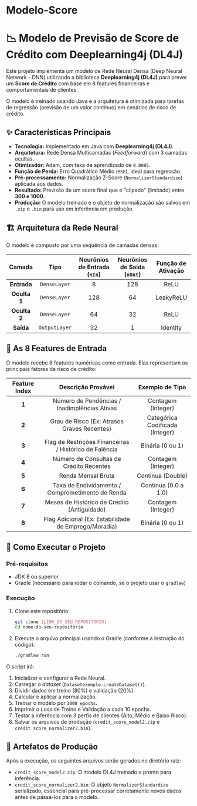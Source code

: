 # Modelo-Score

# 📉 Modelo de Previsão de Score de Crédito com Deeplearning4j (DL4J)

Este projeto implementa um modelo de Rede Neural Densa (Deep Neural Network - DNN) utilizando a biblioteca **Deeplearning4j (DL4J)** para prever um **Score de Crédito** com base em 8 features financeiras e comportamentais de clientes.

O modelo é treinado usando Java e a arquitetura é otimizada para tarefas de regressão (previsão de um valor contínuo) em cenários de risco de crédito.

## ✨ Características Principais

* **Tecnologia:** Implementado em Java com **Deeplearning4j (DL4J)**.
* **Arquitetura:** Rede Densa Multicamadas (*Feedforward*) com 3 camadas ocultas.
* **Otimizador:** Adam, com taxa de aprendizado de `0.0005`.
* **Função de Perda:** Erro Quadrático Médio (`MSE`), ideal para regressão.
* **Pré-processamento:** Normalização Z-Score (`NormalizerStandardize`) aplicada aos dados.
* **Resultado:** Previsão de um score final que é "clipado" (limitado) entre **300 e 1000**.
* **Produção:** O modelo treinado e o objeto de normalização são salvos em `.zip` e `.bin` para uso em inferência em produção.

## 🏗️ Arquitetura da Rede Neural

O modelo é composto por uma sequência de camadas densas:

| Camada | Tipo | Neurônios de Entrada (`nIn`) | Neurônios de Saída (`nOut`) | Função de Ativação |
| :---: | :---: | :---: | :---: | :---: |
| **Entrada** | `DenseLayer` | 8 | 128 | ReLU |
| **Oculta 1** | `DenseLayer` | 128 | 64 | LeakyReLU |
| **Oculta 2** | `DenseLayer` | 64 | 32 | ReLU |
| **Saída** | `OutputLayer` | 32 | 1 | Identity |

## 🔢 As 8 Features de Entrada

O modelo recebe 8 features numéricas como entrada. Elas representam os principais fatores de risco de crédito:

| Feature Index | Descrição Provável | Exemplo de Tipo |
| :---: | :---: | :---: |
| **1** | Número de Pendências / Inadimplências Ativas | Contagem (Integer) |
| **2** | Grau de Risco (Ex: Atrasos Graves Recentes) | Categórica Codificada (Integer) |
| **3** | Flag de Restrições Financeiras / Histórico de Falência | Binária (0 ou 1) |
| **4** | Número de Consultas de Crédito Recentes | Contagem (Integer) |
| **5** | Renda Mensal Bruta | Contínua (Double) |
| **6** | Taxa de Endividamento / Comprometimento de Renda | Contínua (0.0 a 1.0) |
| **7** | Meses de Histórico de Crédito (Antiguidade) | Contagem (Integer) |
| **8** | Flag Adicional (Ex: Estabilidade de Emprego/Moradia) | Binária (0 ou 1) |

## 🚀 Como Executar o Projeto

### Pré-requisitos

* JDK 8 ou superior
* Gradle (necessário para rodar o comando, se o projeto usar o `gradlew`)

### Execução

1.  Clone este repositório:
    ```bash
    git clone [LINK_DO_SEU_REPOSITORIO]
    cd nome-do-seu-repositorio
    ```
2.  Execute o arquivo principal usando o Gradle (conforme a instrução do código):
    ```bash
    ./gradlew run
    ```

O script irá:
1.  Inicializar e configurar a Rede Neural.
2.  Carregar o *dataset* (`Datasetexemple.createDataset()`).
3.  Dividir dados em treino (80%) e validação (20%).
4.  Calcular e aplicar a normalização.
5.  Treinar o modelo por `1000 epochs`.
6.  Imprimir o *Loss* de Treino e Validação a cada 10 epochs.
7.  Testar a inferência com 3 perfis de clientes (Alto, Médio e Baixo Risco).
8.  Salvar os arquivos de produção (`credit_score_model2.zip` e `credit_score_normalizer2.bin`).

## 💾 Artefatos de Produção

Após a execução, os seguintes arquivos serão gerados no diretório raiz:

* `credit_score_model2.zip`: O modelo DL4J treinado e pronto para inferência.
* `credit_score_normalizer2.bin`: O objeto `NormalizerStandardize` serializado, essencial para pré-processar corretamente novos dados antes de passá-los para o modelo.
